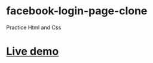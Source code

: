 # facebook-login-page-clone
Practice Html and Css
# [Live demo](https://moseblack.github.io/facebook-login-page-clone/)
